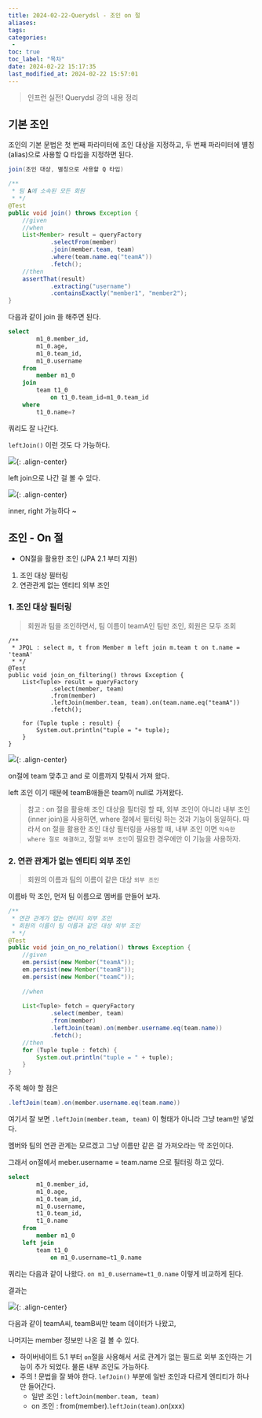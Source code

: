 ```yaml
---
title: 2024-02-22-Querydsl - 조인 on 절
aliases: 
tags:
categories: 
 - 
toc: true
toc_label: "목차" 
date: 2024-02-22 15:17:35
last_modified_at: 2024-02-22 15:57:01
---
```

> 인프런 실전! Querydsl 강의 내용 정리

## 기본 조인

조인의 기본 문법은 첫 번째 파라미터에 조인 대상을 지정하고, 두 번째 파라미터에 별칭(alias)으로 사용할 Q 타입을 지정하면 된다.

```java
join(조인 대상, 별칭으로 사용할 Q 타입)
```

```java
/**  
 * 팀 A에 소속된 모든 회원  
 * */  
@Test  
public void join() throws Exception {  
    //given  
    //when    
    List<Member> result = queryFactory  
            .selectFrom(member)  
            .join(member.team, team)  
            .where(team.name.eq("teamA"))  
            .fetch();  
    //then  
    assertThat(result)  
            .extracting("username")  
            .containsExactly("member1", "member2");  
}
```
다음과 같이 join 을 해주면 된다.

```sql
select
        m1_0.member_id,
        m1_0.age,
        m1_0.team_id,
        m1_0.username 
    from
        member m1_0 
    join
        team t1_0 
            on t1_0.team_id=m1_0.team_id 
    where
        t1_0.name=?
```
쿼리도 잘 나간다.

`leftJoin()` 이런 것도 다 가능하다.

![](https://i.imgur.com/yPQUFLR.png){: .align-center}

left join으로 나간 걸 볼 수 있다.

![](https://i.imgur.com/XP2xLyA.png){: .align-center}

inner, right 가능하다 ~


## 조인 - On 절

- ON절을 활용한 조인 (JPA 2.1 부터 지원)
1. 조인 대상 필터링
2. 연관관계 없는 엔티티 외부 조인 

### 1. 조인 대상 필터링

> 회원과 팀을 조인하면서, 팀 이름이 teamA인 팀만 조인, 회원은 모두 조회


```
/**  
 * JPQL : select m, t from Member m left join m.team t on t.name = 'teamA'  
 * */
@Test  
public void join_on_filtering() throws Exception {  
    List<Tuple> result = queryFactory  
            .select(member, team)  
            .from(member)  
            .leftJoin(member.team, team).on(team.name.eq("teamA"))  
            .fetch();  
  
    for (Tuple tuple : result) {  
        System.out.println("tuple = "+ tuple);  
    }  
}
```

![](https://i.imgur.com/nnLoSxj.png){: .align-center}

on절에 team 맞추고 and 로 이름까지 맞춰서 가져 왔다.

left 조인 이기 때문에 teamB애들은 team이 null로 가져왔다.

> 참고 : on 절을 활용해 조인 대상을 필터링 할 때, 외부 조인이 아니라 내부 조인 (inner join)을 사용하면, where 절에서 필터링 하는 것과 기능이 동일하다. 따라서 on 절을 활용한 조인 대상 필터링을 사용할 때, 내부 조인 이면 `익숙한 where 절로 해결하고`, 정말 `외부 조인`이 필요한 경우에만 이 기능을 사용하자.



### 2. 연관 관계가 없는 엔티티 **외부 조인**

> 회원의 이름과 팀의 이름이 같은 대상 `외부 조인`

이름바 막 조인, 먼저 팀 이름으로 멤버를 만들어 보자.

```java
/**  
 * 연관 관계가 업는 엔티티 외부 조인  
 * 회원의 이름이 팀 이름과 같은 대상 외부 조인  
 * */  
@Test  
public void join_on_no_relation() throws Exception {  
    //given  
    em.persist(new Member("teamA"));  
    em.persist(new Member("teamB"));  
    em.persist(new Member("teamC"));  
  
    //when  
  
    List<Tuple> fetch = queryFactory  
            .select(member, team)  
            .from(member)  
            .leftJoin(team).on(member.username.eq(team.name))  
            .fetch();  
    //then  
    for (Tuple tuple : fetch) {  
        System.out.println("tuple = " + tuple);  
    }  
}
```

주목 해야 할 점은
```java
.leftJoin(team).on(member.username.eq(team.name))  
```
여기서 잘 보면 
`.leftJoin(member.team, team)` 이 형태가 아니라 그냥 team만 넣었다.

멤버와 팀의 연관 관계는 모르겠고 그냥 이름만 같은 걸 가져오라는 막 조인이다.

그래서 on절에서 meber.username = team.name 으로 필터링 하고 있다.


```sql
select
        m1_0.member_id,
        m1_0.age,
        m1_0.team_id,
        m1_0.username,
        t1_0.team_id,
        t1_0.name 
    from
        member m1_0 
    left join
        team t1_0 
            on m1_0.username=t1_0.name
```

쿼리는 다음과 같이 나왔다. `on m1_0.username=t1_0.name` 이렇게 비교하게 된다.
 
결과는 

![](https://i.imgur.com/DKHPy7m.png){: .align-center}

다음과 같이 teamA씨, teamB씨만 team 데이터가 나왔고, 

나머지는 member 정보만 나온 걸 볼 수 있다.

- 하이버네이트 5.1 부터 `on`절을 사용해서 서로 관계가 없는 필드로 외부 조인하는 기능이 추가 되었다. 물론 내부 조인도 가능하다.
- 주의 ! 문법을 잘 봐야 한다. `lefJoin()` 부분에 일반 조인과 다르게 엔티티가 하나만 들어간다.
	- 일반 조인 : `leftJoin(member.team, team)`
	- on 조인 : from(member).`leftJoin(team)`.on(xxx)
